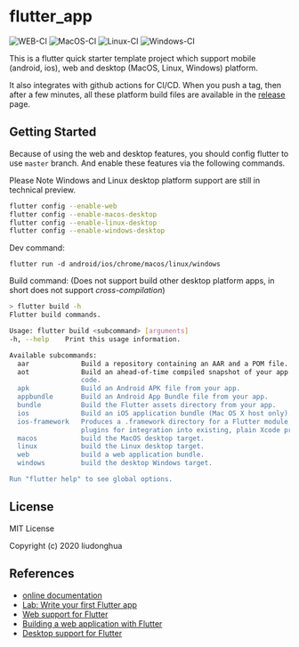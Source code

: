 # flutter_app

![WEB-CI](https://github.com/liudonghua123/flutter_app/workflows/WEB-CI/badge.svg)
![MacOS-CI](https://github.com/liudonghua123/flutter_app/workflows/MacOS-CI/badge.svg)
![Linux-CI](https://github.com/liudonghua123/flutter_app/workflows/Linux-CI/badge.svg)
![Windows-CI](https://github.com/liudonghua123/flutter_app/workflows/Windows-CI/badge.svg)

This is a flutter quick starter template project which support mobile (android, ios), web and desktop (MacOS, Linux, Windows) platform.

It also integrates with github actions for CI/CD. When you push a tag, then after a few minutes, all these platform build files are available in the [release](https://github.com/liudonghua123/flutter_app/releases) page.

## Getting Started

Because of using the web and desktop features, you should config flutter to use `master` branch. And enable these features via the following commands.

Please Note Windows and Linux desktop platform support are still in technical preview.

```bash
flutter config --enable-web
flutter config --enable-macos-desktop
flutter config --enable-linux-desktop
flutter config --enable-windows-desktop
```

Dev command:

`flutter run -d android/ios/chrome/macos/linux/windows`

Build command: (Does not support build other desktop platform apps, in short does not support *cross-compilation*)

```bash
> flutter build -h
Flutter build commands.

Usage: flutter build <subcommand> [arguments]
-h, --help    Print this usage information.

Available subcommands:
  aar             Build a repository containing an AAR and a POM file.
  aot             Build an ahead-of-time compiled snapshot of your app's Dart
                  code.
  apk             Build an Android APK file from your app.
  appbundle       Build an Android App Bundle file from your app.
  bundle          Build the Flutter assets directory from your app.
  ios             Build an iOS application bundle (Mac OS X host only).
  ios-framework   Produces a .framework directory for a Flutter module and its
                  plugins for integration into existing, plain Xcode projects.
  macos           build the MacOS desktop target.
  linux           build the Linux desktop target.
  web             build a web application bundle.
  windows         build the desktop Windows target.

Run "flutter help" to see global options.
```

## License

MIT License

Copyright (c) 2020 liudonghua

## References

- [online documentation](https://flutter.dev/docs)
- [Lab: Write your first Flutter app](https://flutter.dev/docs/get-started/codelab)
- [Web support for Flutter](https://flutter.dev/web)
- [Building a web application with Flutter](https://flutter.dev/docs/get-started/web)
- [Desktop support for Flutter](https://flutter.dev/desktop)